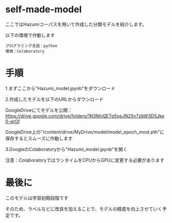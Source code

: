 # self-made-model

ここではHazumiコーパスを用いて作成した分類モデルを紹介します。

以下の環境で作動します
```
プログラミング言語：python
環境：Colaboratory
```
# 手順

1.まずここから"Hazumi_model.jpynb"をダウンロード

2.作成したモデルを以下のURLからダウンロード

GoogleDriveにてモデルを公開：
https://drive.google.com/drive/folders/1N3MnQETg5oeJN2Sv7zbW3D5Jke0-qrGf

GoogleDrive上の"/content/drive/MyDrive/model/model_epoch_most.pth"に保存するとスムーズに作動します

3.GoogleのColaboratoryから"Hazumi_model.jpynb"を開く

注意：ColaboratoryではランタイムをCPUからGPUに変更する必要があります

# 最後に

このモデルは学習初期段階です

そのため、ラベルなどに改良を加えることで、モデルの精度を向上させていく予定です。
